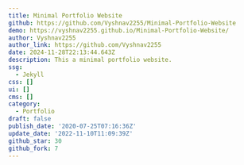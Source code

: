 ```yaml
---
title: Minimal Portfolio Website
github: https://github.com/Vyshnav2255/Minimal-Portfolio-Website
demo: https://vyshnav2255.github.io/Minimal-Portfolio-Website/
author: Vyshnav2255
author_link: https://github.com/Vyshnav2255
date: 2024-11-28T22:13:44.643Z
description: This a minimal portfolio website.
ssg:
  - Jekyll
css: []
ui: []
cms: []
category:
  - Portfolio
draft: false
publish_date: '2020-07-25T07:16:36Z'
update_date: '2022-11-10T11:09:39Z'
github_star: 30
github_fork: 7
---
```

